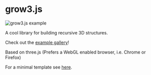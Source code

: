 grow3.js
========

![grow3.js example](http://htmlpreview.github.com/?https://github.com/filgf/grow3.js/blob/master/examples/screenshots/Spirally.png)

A cool library for building recursive 3D structures.

Check out the [example gallery](http://htmlpreview.github.com/?https://github.com/filgf/grow3.js/blob/master/examples/index.html)!

Based on three.js (Prefers a WebGL enabled browser, i.e. Chrome or Firefox)

For a minimal template see [here](tests/template.html).



